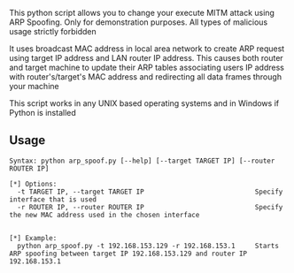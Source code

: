 This python script allows you to change your execute MITM attack using ARP Spoofing. Only for demonstration purposes. All types of malicious usage strictly forbidden

It uses broadcast MAC address in local area network to create ARP request using target IP address and LAN router IP address. This causes both router and target machine to update their ARP tables associating users IP address with router's/target's MAC address and redirecting all data frames through your machine

This script works in any UNIX based operating systems and in Windows if Python is installed

## Usage

```
Syntax: python arp_spoof.py [--help] [--target TARGET IP] [--router ROUTER IP]

[*] Options:
  -t TARGET IP, --target TARGET IP                            Specify interface that is used
  -r ROUTER IP, --router ROUTER IP                            Specify the new MAC address used in the chosen interface


[*] Example:
  python arp_spoof.py -t 192.168.153.129 -r 192.168.153.1     Starts ARP spoofing between target IP 192.168.153.129 and router IP 192.168.153.1

```
